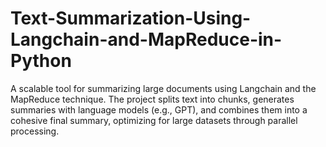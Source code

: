 # Text-Summarization-Using-Langchain-and-MapReduce-in-Python
A scalable tool for summarizing large documents using Langchain and the MapReduce technique. The project splits text into chunks, generates summaries with language models (e.g., GPT), and combines them into a cohesive final summary, optimizing for large datasets through parallel processing.
